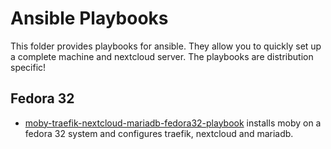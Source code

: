 # Ansible Playbooks

This folder provides playbooks for ansible. They allow you to quickly set up a complete machine and nextcloud server.
The playbooks are distribution specific!

## Fedora 32

* [moby-traefik-nextcloud-mariadb-fedora32-playbook](moby-traefik-nextcloud-mariadb-fedora32.yml) installs moby on a fedora 32 system and configures traefik, nextcloud and mariadb.


